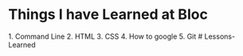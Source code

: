 <h1>Things I have Learned at Bloc</h1>
1. Command Line
2. HTML
3. CSS
4. How to google
5. Git
# Lessons-Learned
